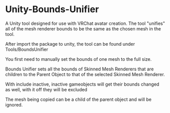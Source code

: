 # Unity-Bounds-Unifier
A Unity tool designed for use with VRChat avatar creation. The tool "unifies" all of the mesh renderer bounds to be the same as the chosen mesh in the tool.

After import the package to unity, the tool can be found under Tools/BoundsUnifier

You first need to manually set the bounds of one mesh to the full size.

Bounds Unifier sets all the bounds of Skinned Mesh Renderers that are children to the Parent Object to that of the selected Skinned Mesh Renderer.

With include inactive, inactive gameobjects will get their bounds changed as well, with it off they will be excluded

The mesh being copied can be a child of the parent object and will be ignored.
